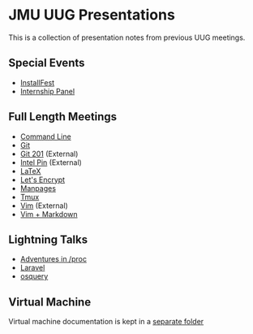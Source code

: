 # JMU UUG Presentations
This is a collection of presentation notes from previous UUG meetings.

## Special Events
* [InstallFest](InstallFest.md)
* [Internship Panel](InternshipQA.md)

## Full Length Meetings
* [Command Line](CommandLine.md)
* [Git](Git.md)
* [Git 201](https://github.com/jmunixusers/git-201) (External)
* [Intel Pin](https://github.com/lam2mo/uug-pin) (External)
* [LaTeX](LaTeX.md)
* [Let's Encrypt](LetsEncrypt.md)
* [Manpages](Manpages.md)
* [Tmux](tmux.md)
* [Vim](https://crosse.github.io/vim_tutorial/) (External)
* [Vim + Markdown](Vim.md)

## Lightning Talks
* [Adventures in /proc](AdventuresInProc.md)
* [Laravel](Laravel.md)
* [osquery](osquery.md)

## Virtual Machine
Virtual machine documentation is kept in a [separate folder](vm/)
